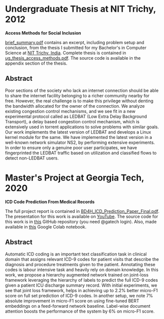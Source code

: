 # Undergraduate Thesis at NIT Trichy, 2012

**Access Methods for Social Inclusion**

[brief_summary.pdf](./brief_summary.pdf) contains an excerpt, including problem setup and conclusion, from the thesis I submitted for my Bachelor's in Computer Science at [NIT Trichy, India](https://www.nitt.edu). Complete thesis is contained in [ug_thesis_access_methods.pdf](./ug_thesis_access_methods.pdf). The source code is available in the appendix section of the thesis.

## Abstract

Poor sections of the society who lack an internet connection should be able to share the internet facility belonging to a richer community nearby for free. However, the real challenge is to make this privilege without denting the bandwidth allocated for the owner of the connection. We analyze existing congestion control mechanisms, and we see fit in a new experimental protocol called as LEDBAT (Low Extra Delay Background Transport), a delay based congestion control mechanism, which is extensively used in torrent applications to solve problems with similar goals. Our work implements the latest version of LEDBAT and develops a Linux kernel module for the same. We have implemented the latest version in a well-known network simulator NS2, by performing extensive experiments. In order to ensure only a genuine poor user participates, we have fingerprinted the LEDBAT traffic based on utilization and classified flows to detect non-LEDBAT users.

# Master's Project at Georgia Tech, 2020

**ICD Code Prediction From Medical Records**

The full project report is contained in [BD4H_ICD_Prediction_Paper_Final.pdf](./BD4H_ICD_Prediction_Paper_Final.pdf). The presentation for this work is available on [YouTube](https://www.youtube.com/watch?v=H4Ngmx9sW9Q). The source code for this work is in [this](https://github.gatech.edu/akumar689/bd4h) GitHub repository (you need @gatech login). Also, made available in [this](https://colab.research.google.com/drive/1bfm9I4EvL9TeeLj5lxe94CegrmO4VZvF?usp=sharing) Google Colab notebook.

## Abstract

Automatic ICD coding is an important text classification task in clinical domain that assigns relevant ICD-9 codes for patient visits that describe the diagnosis and procedure treatments given to the patient. Annotating these codes is labour intensive task and heavily rely on domain knowledge. In this work, we propose a hierarchy augmented network trained on joint-loss framework leveraging the hierarchy of labels to predict the full ICD-9 codes given a patient ICU discharge summary record. With initial experiments, we see that joint loss framework, helps in achieving up to 2.2% better micro-F1 score on full set prediction of ICD-9 codes. In another setup, we note 7% absolute improvement in micro-F1 score on using fine-tuned BERT embeddings on a feed-forward network baseline. Label-wise document attention boosts the performance of the system by 6% on micro-F1 score. 
